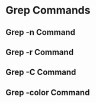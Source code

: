# Grep Commands

## Grep -n Command

## Grep -r Command

## Grep -C Command

## Grep -color Command
